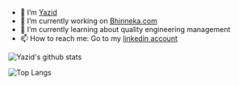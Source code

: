- 👋  I’m [Yazid](https://github.com/yazidisme)
- 🔭  I’m currently working on [Bhinneka.com](https://www.bhinneka.com/)
- 🌱  I’m currently learning about quality engineering management
- 📫  How to reach me: Go to my [linkedin account](https://www.linkedin.com/in/yazidisme/)

![Yazid's github stats](https://github-readme-stats.vercel.app/api?username=yazidisme&theme=vue-dark&show_icons=true&count_private=true&include_all_commits=true)

![Top Langs](https://github-readme-stats.vercel.app/api/top-langs/?username=yazidisme&theme=vue-dark)

<!--
**yazidisme/yazidisme** is a ✨ _special_ ✨ repository because its `README.md` (this file) appears on your GitHub profile.
You can click the Preview link to take a look at your changes.
-->
